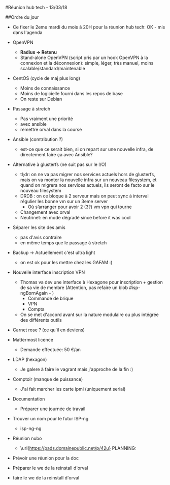 <!-- TITLE: 03 13 Infra -->
<!-- SUBTITLE: Réunion mumble du hub infra-->

#Réunion hub tech - 13/03/18


##Ordre du jour

   * Ce fixer le 2eme mardi du mois à 20H pour la réunion hub tech: OK - mis dans l'agenda
   * OpenVPN

       * **Radius -> Retenu**
       * Stand-alone OpenVPN (script pris par un hook OpenVPN à la connexion et la déconnexion): simple, léger, très manuel, moins scalable/standard/maintenable

   * CentOS (cycle de maj plus long)

       * Moins de connaissance
       * Moins de logicielle fourni dans les repos de base
       * On reste sur Debian

   * Passage à stretch
       * Pas vraiment une priorité
       * avec ansible
       * remettre orval dans la course
   * Ansible (comtribution ?)
       * est-ce que ce serait bien, si on repart sur une nouvelle infra, de directement faire ça avec Ansible?
   * Alternative à glusterfs (ne suit pas sur le I/O)
       * tl;dr: on ne va pas migrer nos services actuels hors de glusterfs, mais on va monter la nouvelle infra sur un nouveau filesystem, et quand on migrera nos services actuels, ils seront de facto sur le nouveau filesystem
       * DRDB : on ce bloque à 2 serveur mais on peut sync à interval régulier les bonne vm sur un 3eme server
           * Où s’arranger pour avoir 2 (3?) vm vpn qui tourne
       * Changement avec orval
       * Neutrinet: en mode dégradé since before it was cool

   * Séparer les site des amis
       * pas d'avis contraire
       * en même temps que le passage à stretch

   * Backup -> Actuellement c'est ultra light
       * on est ok pour les mettre chez les GAFAM :)

   * Nouvelle interface inscription VPN
       * Thomas va dev une interface à Hexagone pour inscription + gestion de sa vie de membre (Attention, pas refaire un blob #isp-ngBornAgain - )
           * Commande de brique
           * VPN
           * Compta
       * On se met d'accord avant sur la nature modulaire ou plus intégrée des différents outils

   * Carnet rose ? (ce qu'il en deviens)

   * Mattermost licence
       * Demande effectuée: 50 €/an 

   * LDAP (hexagon)
       * Je galere à faire le vagrant mais j'approche de la fin :)

   * Comptoir (manque de puissance)
       * J'ai fait marcher les carte ipmi (uniquement serial)

   * Documentation
       * Préparer une journée de travail

   * Trouver un nom pour le futur ISP-ng
       * isp-ng-ng

   * Réunion nubo
       * \url{https://pads.domainepublic.net/p/42u}
PLANNING:

   * Prévoir une réunion pour la doc
   * Préparer le we de la reinstall d'orval
   * faire le we de la reinstall d'orval
